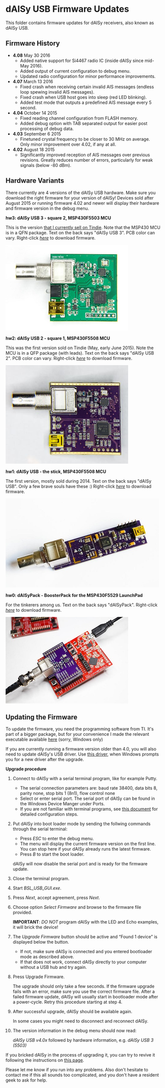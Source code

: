 # dAISy USB Firmware Updates

This folder contains firmware updates for dAISy receivers, also known as dAISy USB.

## Firmware History

* **4.08** May 30 2016
  - Added native support for Si4467 radio IC (inside dAISy since mid-May 2016).
  - Added output of current configuration to debug menu.
  - Updated radio configuration for minor performance improvements.
* **4.07** March 13 2016
  - Fixed crash when receiving certain invalid AIS messages (endless loop spewing invalid AIS messages). 
  - Fixed crash when USB host goes into sleep (red LED blinking).
  - Added test mode that outputs a predefined AIS message every 5 second.
* **4.04** October 14 2015
  - Fixed reading channel configuration from FLASH memory.
  - Added debug option with TAB separated output for easier post processing of debug data.
* **4.03** September 6 2015
  - Finetuned crystal frequency to be closer to 30 MHz on average. Only minor improvement over 4.02, if any at all.
* **4.02** August 18 2015
  - Significantly improved reception of AIS messages over previous revisions. Greatly reduces number of errors, particularly for weak signals (below -80 dBm).

## Hardware Variants

There currently are 4 versions of the dAISy USB hardware. Make sure you download the right firmware for your version of dAISy!
Devices sold after August 2015 or running firmware 4.02 and newer will display their hardware and firmware version in the debug menu.

**hw3: dAISy USB 3 - square 2, MSP430F5503 MCU**

This is the version [that I currently sell on Tindie](https://www.tindie.com/products/astuder/daisy-ais-receiver/).
Note that the MSP430 MCU is in a QFN package. Text on the back says "dAISy USB 3". PCB color can vary.
Right-click *[here](https://github.com/astuder/dAISy/raw/master/Firmware/Daisy_hw3_fw4_08.txt)* to download firmware.

![dAISy USB 3](../Pictures/dAISyUSB3.jpg)

**hw2: dAISy USB 2 - square 1, MSP430F5508 MCU**

This was the first version sold on Tindie (May, early June 2015). Note the MCU is in a QFP package (with leads). Text on the back says "dAISy USB 2".
PCB color can vary. Right-click *[here](https://github.com/astuder/dAISy/raw/master/Firmware/Daisy_hw2_fw4_08.txt)* to download firmware.

![dAISy USB 2](../Pictures/dAISyUSB2.jpg)

**hw1: dAISy USB - the stick, MSP430F5508 MCU**

The first version, mostly sold during 2014. Text on the back says "dAISy USB". Only a few brave souls have these :)
Right-click *[here](https://github.com/astuder/dAISy/raw/master/Firmware/Daisy_hw1_fw4_08.txt)* to download firmware.

![dAISy USB 1](../Pictures/dAISyUSB1.jpg)

**hw0: dAISyPack - BoosterPack for the MSP430F5529 LaunchPad**

For the tinkerers among us. Text on the back says "dAISyPack".
Right-click *[here](https://github.com/astuder/dAISy/raw/master/Firmware/Daisy_hw0_fw4_08.txt)* to download firmware.

![dAISyPack](../Pictures/dAISyUSBBoosterPack.jpg)

## Updating the Firmware

To update the firmware, you need the programming software from TI. It's part of a bigger package, but for your convenience I made the relevant executable available [here](http://www.adrianstuder.com/daisy/BSL_USB_GUI.zip) (sorry, Windows only)

If you are currently running a firmware version older than 4.0, you will also need to update dAISy's USB driver. Use [this driver](http://www.adrianstuder.com/daisy/daisyUSB%20inf%20v2.zip), when Windows prompts you for a new driver after the upgrade.

**Upgrade procedure**

1.	Connect to dAISy with a serial terminal program, like for example Putty.
    - The serial connection parameters are: baud rate 38400, data bits 8, parity none, stop bits 1 (8n1), flow control none
	- Select or enter serial port. The serial port of dAISy can be found in the Windows Device Manger under Ports.
	- If you are not familiar with terminal programs, see [this document](http://www.microsemi.com/document-portal/doc_view/130815-configuring-serial-terminal-emulation-programs) for detailed configuration steps.

2.	Put dAISy into boot loader mode by sending the follwing commands through the serial terminal:
	- Press *ESC* to enter the debug menu.
	- The menu will display the current firmware version on the first line. You can stop here if your dAISy already runs the latest firmware.
	- Press *B* to start the boot loader.
	
	dAISy will now disable the serial port and is ready for the firmware update.

3.	Close the terminal program.

4.	Start *BSL_USB_GUI.exe*.

5.	Press *Next*, accept agreement, press *Next*.

6.	Choose option *Select Firmware* and browse to the firmware file provided.
	
	**IMPORTANT**: *DO NOT* program dAISy with the LED and Echo examples, it will brick the device!

7.	The *Upgrade Firmware* button should be active and “Found 1 device” is displayed below the button.
	- If not, make sure dAISy is connected and you entered bootloader mode as described above.
	- If that does not work, connect dAISy directly to your computer without a USB hub and try again.
	
8.	Press Upgrade Firmware.
	
	The upgrade should only take a few seconds.
	If the firmware upgrade fails with an error, make sure you use the correct firmware file.
	After a failed firmware update, dAISy will usually start in bootloader mode after a power-cycle. Retry this procedure starting
	at step 4.

9.	After successful upgrade, dAISy should be available again.

	In some cases you might need to disconnect and reconnect dAISy.

10.	The version information in the debug menu should now read:

	*dAISy USB v4.0x* followed by hardware information, e.g. *dAISy USB 3 (5503)*

If you bricked dAISy in the process of upgrading it, you can try to revive it following the instructions on [this page](./unbrick-daisy.md).
	
Please let me know if you run into any problems. Also don't hesitate to contact me if this all sounds too complicated,
and you don't have a resident geek to ask for help. 